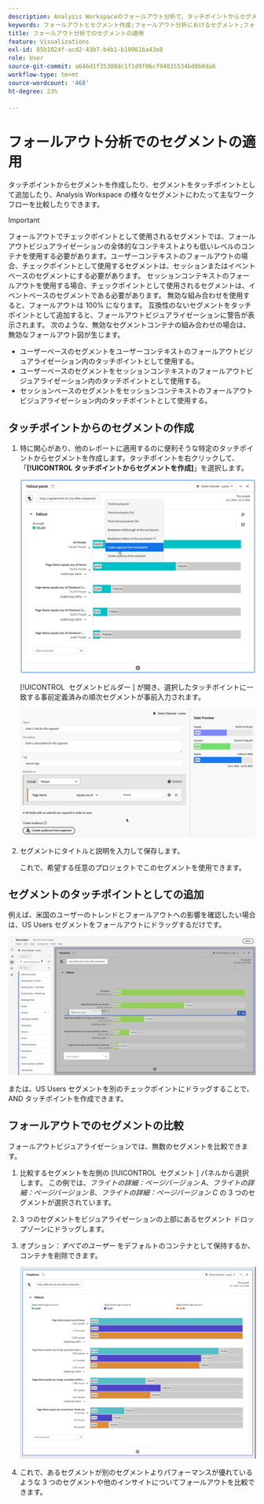 ```yaml
---
description: Analysis Workspaceのフォールアウト分析で、タッチポイントからセグメントを作成する方法、タッチポイントとしてセグメントを追加する方法、様々なセグメントをまたいで主要ワークフローを比較する方法を説明します。
keywords: フォールアウトとセグメント作成;フォールアウト分析におけるセグメント;フォールアウトでのセグメント比較
title: フォールアウト分析でのセグメントの適用
feature: Visualizations
exl-id: 85b1024f-acd2-43b7-b4b1-b10961ba43e8
role: User
source-git-commit: a646d1f35308dc1f1d9f06cf94835534bd8b8da6
workflow-type: tm+mt
source-wordcount: '468'
ht-degree: 23%

---
```


# フォールアウト分析でのセグメントの適用

タッチポイントからセグメントを作成したり、セグメントをタッチポイントとして追加したり、Analysis Workspace の様々なセグメントにわたって主なワークフローを比較したりできます。

>[!IMPORTANT]
>
>フォールアウトでチェックポイントとして使用されるセグメントでは、フォールアウトビジュアライゼーションの全体的なコンテキストよりも低いレベルのコンテナを使用する必要があります。ユーザーコンテキストのフォールアウトの場合、チェックポイントとして使用するセグメントは、セッションまたはイベントベースのセグメントにする必要があります。 セッションコンテキストのフォールアウトを使用する場合、チェックポイントとして使用されるセグメントは、イベントベースのセグメントである必要があります。 無効な組み合わせを使用すると、フォールアウトは 100% になります。 互換性のないセグメントをタッチポイントとして追加すると、フォールアウトビジュアライゼーションに警告が表示されます。 次のような、無効なセグメントコンテナの組み合わせの場合は、無効なフォールアウト図が生じます。
>
>* ユーザーベースのセグメントをユーザーコンテキストのフォールアウトビジュアライゼーション内のタッチポイントとして使用する。
>* ユーザーベースのセグメントをセッションコンテキストのフォールアウトビジュアライゼーション内のタッチポイントとして使用する。
>* セッションベースのセグメントをセッションコンテキストのフォールアウトビジュアライゼーション内のタッチポイントとして使用する。

<!-- Should we add B2B context here?
* [!BADGE B2B Edition]{type=Informative url="https://experienceleague.adobe.com/ja/docs/analytics-platform/using/cja-overview/cja-b2b/cja-b2b-edition" newtab=true tooltip="Customer Journey Analytics B2B Edition"} Usimg a B2B container based segment as a touchpoint inside a non-container based context Fallout visualization.
* -->

## タッチポイントからのセグメントの作成

1. 特に関心があり、他のレポートに適用するのに便利そうな特定のタッチポイントからセグメントを作成します。タッチポイントを右クリックして、「**[!UICONTROL タッチポイントからセグメントを作成]**」を選択します。

   ![&#x200B; タッチポイントからセグメントを作成がハイライト表示されたタッチポイントドロップダウンメニュー。](assets/fallout-createsegment.png)

   [!UICONTROL &#x200B; セグメントビルダー &#x200B;] が開き、選択したタッチポイントに一致する事前定義済みの順次セグメントが事前入力されます。

   ![&#x200B; セグメントビルダーには、事前入力済みおよび事前定義済みの順次セグメントが表示されます。](assets/fallout-definesegment.png)

1. セグメントにタイトルと説明を入力して保存します。

   これで、希望する任意のプロジェクトでこのセグメントを使用できます。

## セグメントのタッチポイントとしての追加

例えば、米国のユーザーのトレンドとフォールアウトへの影響を確認したい場合は、US Users セグメントをフォールアウトにドラッグするだけです。

![&#x200B; フォールアウトにドラッグするために選択されハイライト表示された US ユーザーセグメント。](assets/fallout-addfilter.png)

または、US Users セグメントを別のチェックポイントにドラッグすることで、AND タッチポイントを作成できます。

## フォールアウトでのセグメントの比較

フォールアウトビジュアライゼーションでは、無数のセグメントを比較できます。

1. 比較するセグメントを左側の [!UICONTROL &#x200B; セグメント &#x200B;] パネルから選択します。 この例では、*フライトの詳細：ページバージョン A*、*フライトの詳細：ページバージョン B*、*フライトの詳細：ページバージョン C* の 3 つのセグメントが選択されています。
1. 3 つのセグメントをビジュアライゼーションの上部にあるセグメント ドロップゾーンにドラッグします。


1. オプション：*すべてのユーザー* をデフォルトのコンテナとして保持するか、コンテナを削除できます。

   ![&#x200B; すべての訪問と、前の手順でドラッグした 2 つのセグメントを表示するフォールアウト。](assets/fallout-multiplefilters.png)

1. これで、あるセグメントが別のセグメントよりパフォーマンスが優れているような 3 つのセグメントや他のインサイトについてフォールアウトを比較できます。
